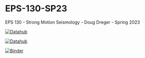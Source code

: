 # EPS-130-SP23

EPS 130 - Strong Motion Seismology - Doug Dreger - Spring 2023

 [![Datahub](https://img.shields.io/badge/Launch-UCB%20Datahub-blue.svg)](http://datahub.berkeley.edu/user-redirect/interact?account=ds-modules&repo=EPS-130-SP22&branch=main&path=)

[![Datahub](https://img.shields.io/badge/Launch-UCB%20Datahub%20PS1-blue.svg)](http://datahub.berkeley.edu/user-redirect/interact?account=ds-modules&repo=EPS-130-SP22&branch=main&path=EPS_Homework1/eps130_hw1_gutenberg_richter_v3.0.ipynb)

[![Binder](https://mybinder.org/badge_logo.svg)](https://mybinder.org/v2/gh/ds-modules/EPS-130-SP22/master)
